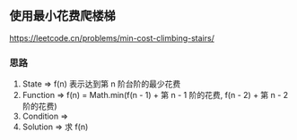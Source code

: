 ## 使用最小花费爬楼梯

<https://leetcode.cn/problems/min-cost-climbing-stairs/>

### 思路

1. State => f(n) 表示达到第 n 阶台阶的最少花费
2. Function => f(n) = Math.min(f(n - 1) + 第 n - 1 阶的花费, f(n - 2) + 第 n - 2 阶的花费)
3. Condition => 
4. Solution => 求 f(n)

